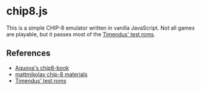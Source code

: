 # chip8.js

This is a simple CHIP-8 emulator written in vanilla JavaScript. Not all games
are playable, but it passes most of the [Timendus' test roms].

## References

- [Aquova's chip8-book](https://github.com/aquova/chip8-book)
- [mattmikolay chip-8 materials](https://github.com/mattmikolay/chip-8)
- [Timendus' test roms]

[Timendus' test roms]: https://github.com/Timendus/chip8-test-suite
